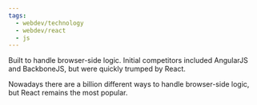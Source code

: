 ```yaml
---
tags:
  - webdev/technology
  - webdev/react
  - js
---
```

Built to handle browser-side logic. Initial competitors included AngularJS and BackboneJS, but were quickly trumped by React.

Nowadays there are a billion different ways to handle browser-side logic, but React remains the most popular.